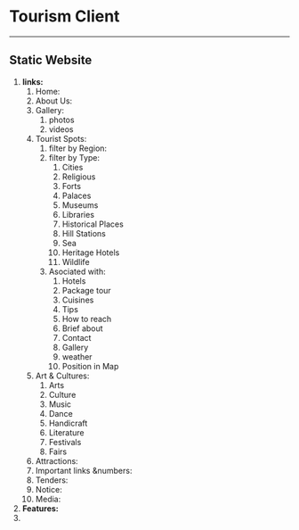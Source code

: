 # Tourism Client #

----------
## Static Website ##
1. **links:**
	1. Home:
	2. About Us:
	3. Gallery:
		1. photos
		2. videos
	4. Tourist Spots:
		1. filter by Region:
		2. filter by Type:
			1. Cities
			2. Religious
			3. Forts
			4. Palaces
			5. Museums
			6. Libraries
			7. Historical Places
			8. Hill Stations
			9. Sea
			10. Heritage Hotels
			11. Wildlife
		3. Asociated with:
			1. Hotels
			2. Package tour
			3. Cuisines
			4. Tips
			5. How to reach
			6. Brief about
			7. Contact
			8. Gallery
			9. weather
			10. Position in Map
	5. Art & Cultures:
		1. Arts
		2. Culture
		3. Music
		4. Dance
		5. Handicraft
		6. Literature
		7. Festivals
		8. Fairs
	6. Attractions:
	7. Important links &numbers:
	8. Tenders:
	9. Notice:
	10. Media:
2. **Features:**
3. 

